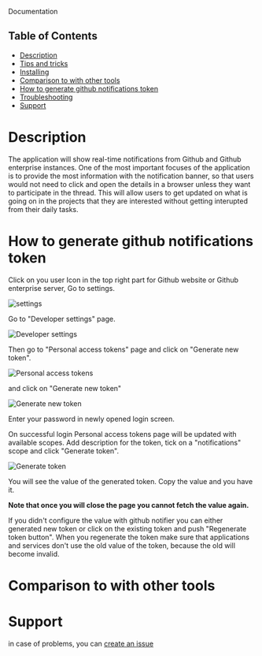 Documentation

## Table of Contents

- [Description](#description)
- [Tips and tricks](#how-to-use)
- [Installing](#installing)
- [Comparison to with other tools](#others)
- [How to generate github notifications token](#how-to-generate-github-notifications-token)
- [Troubleshooting](#troubleshooting)
- [Support](#support)

# Description

The application will show real-time notifications from Github and Github enterprise instances. One of the most important focuses of the application is to provide the most information with the notification banner, so that users would not need to click and open the details in a browser unless they want to participate in the thread. This will allow users to get updated on what is going on in the projects that they are interested without getting interupted from their daily tasks.

# How to generate github notifications token

Click on you user Icon in the top right part for Github website or Github enterprise server, Go to settings.

![settings](https://github.com/sargsyan/github-notifier/blob/gh-pages/assets/images/settings.png)

Go to "Developer settings" page.

![Developer settings](https://github.com/sargsyan/github-notifier/blob/gh-pages/assets/images/developer%20settings.png)

Then go to "Personal access tokens" page and click on "Generate new token". 

![Personal access tokens](https://github.com/sargsyan/github-notifier/blob/gh-pages/assets/images/personal%20access%20tokens.png)

and click on "Generate new token"

![Generate new token](https://github.com/sargsyan/github-notifier/blob/gh-pages/assets/images/generate%20new%20token.png)

Enter your password in newly opened login screen.

On successful login Personal access tokens page will be updated with available scopes. Add description for the token, tick on a "notifications" scope and click "Generate token".

![Generate token](https://github.com/sargsyan/github-notifier/blob/gh-pages/assets/images/generate%20token.png)

You will see the value of the generated token. Copy the value and you have it.

**Note that once you will close the page you cannot fetch the value again.** 

If you didn't configure the value with github notifier you can either generated new token or click on the existing token and push "Regenerate token button". When you regenerate the token make sure that applications and services don't use the old value of the token, because the old will become invalid.

# Comparison to with other tools

# Support
in case of problems, you can [create an issue](https://github.com/sargsyan/github-notifier/issues) 
